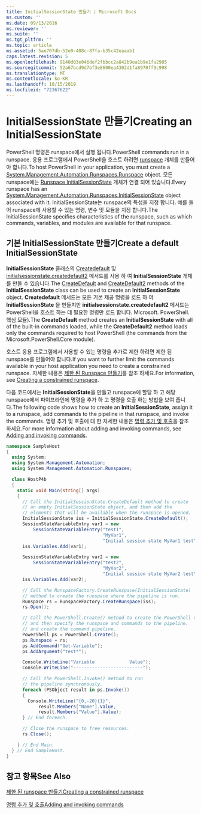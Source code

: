 ```yaml
---
title: InitialSessionState 만들기 | Microsoft Docs
ms.custom: ''
ms.date: 09/13/2016
ms.reviewer: ''
ms.suite: ''
ms.tgt_pltfrm: ''
ms.topic: article
ms.assetid: 5ae707db-52e0-408c-87fa-b35c42eaaab1
caps.latest.revision: 5
ms.openlocfilehash: 9140d03e046def2fbbcc2a842b9ea1b9e1fa2985
ms.sourcegitcommit: 52a67bcd9d7bf3e8600ea4302d1fa8970ff9c998
ms.translationtype: MT
ms.contentlocale: ko-KR
ms.lasthandoff: 10/15/2019
ms.locfileid: "72367622"
---
```

# <a name="creating-an-initialsessionstate"></a><span data-ttu-id="da445-102">InitialSessionState 만들기</span><span class="sxs-lookup"><span data-stu-id="da445-102">Creating an InitialSessionState</span></span>

<span data-ttu-id="da445-103">PowerShell 명령은 runspace에서 실행 됩니다.</span><span class="sxs-lookup"><span data-stu-id="da445-103">PowerShell commands run in a runspace.</span></span>
<span data-ttu-id="da445-104">응용 프로그램에서 PowerShell을 호스트 하려면 [runspace](/dotnet/api/System.Management.Automation.Runspaces.Runspace) 개체를 만들어야 합니다.</span><span class="sxs-lookup"><span data-stu-id="da445-104">To host PowerShell in your application, you must create a [System.Management.Automation.Runspaces.Runspace](/dotnet/api/System.Management.Automation.Runspaces.Runspace) object.</span></span>
<span data-ttu-id="da445-105">모든 runspace에는 [Runspace InitialSessionState](/dotnet/api/System.Management.Automation.Runspaces.InitialSessionState) 개체가 연결 되어 있습니다.</span><span class="sxs-lookup"><span data-stu-id="da445-105">Every runspace has an [System.Management.Automation.Runspaces.InitialSessionState](/dotnet/api/System.Management.Automation.Runspaces.InitialSessionState) object associated with it.</span></span>
<span data-ttu-id="da445-106">InitialSessionState는 runspace의 특성을 지정 합니다. 예를 들어 runspace에 사용할 수 있는 명령, 변수 및 모듈을 지정 합니다.</span><span class="sxs-lookup"><span data-stu-id="da445-106">The InitialSessionState specifies characteristics of the runspace, such as which commands, variables, and modules are available for that runspace.</span></span>

## <a name="create-a-default-initialsessionstate"></a><span data-ttu-id="da445-107">기본 InitialSessionState 만들기</span><span class="sxs-lookup"><span data-stu-id="da445-107">Create a default InitialSessionState</span></span>

<span data-ttu-id="da445-108">**InitialSessionState** 클래스의 [Createdefault](/dotnet/api/System.Management.Automation.Runspaces.InitialSessionState.CreateDefault) 및 [initialsessionstate.createdefault2](/dotnet/api/System.Management.Automation.Runspaces.InitialSessionState.CreateDefault2) 메서드를 사용 하 여 **InitialSessionState** 개체를 만들 수 있습니다.</span><span class="sxs-lookup"><span data-stu-id="da445-108">The [CreateDefault](/dotnet/api/System.Management.Automation.Runspaces.InitialSessionState.CreateDefault) and [CreateDefault2](/dotnet/api/System.Management.Automation.Runspaces.InitialSessionState.CreateDefault2) methods of the **InitialSessionState** class can be used to create an **InitialSessionState** object.</span></span>
<span data-ttu-id="da445-109">**Createdefault** 메서드는 모든 기본 제공 명령을 로드 하 여 **InitialSessionState** 을 만들지만 **initialsessionstate.createdefault2** 메서드는 PowerShell을 호스트 하는 데 필요한 명령만 로드 합니다. Microsoft. PowerShell. 핵심 모듈).</span><span class="sxs-lookup"><span data-stu-id="da445-109">The **CreateDefault** method creates an **InitialSessionState** with all of the built-in commands loaded, while the **CreateDefault2** method loads only the commands required to host PowerShell (the commands from the Microsoft.PowerShell.Core module).</span></span>

<span data-ttu-id="da445-110">호스트 응용 프로그램에서 사용할 수 있는 명령을 추가로 제한 하려면 제한 된 runspace를 만들어야 합니다.</span><span class="sxs-lookup"><span data-stu-id="da445-110">If you want to further limit the commands available in your host application you need to create a constrained runspace.</span></span>
<span data-ttu-id="da445-111">자세한 내용은 [제한 된 Runspace 만들기](creating-a-constrained-runspace.md)를 참조 하세요.</span><span class="sxs-lookup"><span data-stu-id="da445-111">For information, see [Creating a constrained runspace](creating-a-constrained-runspace.md).</span></span>

<span data-ttu-id="da445-112">다음 코드에서는 **InitialSessionState**을 만들고 runspace에 할당 하 고 해당 runspace에서 파이프라인에 명령을 추가 하 고 명령을 호출 하는 방법을 보여 줍니다.</span><span class="sxs-lookup"><span data-stu-id="da445-112">The following code shows how to create an **InitialSessionState**, assign it to a runspace, add commands to the pipeline in that runspace, and invoke the commands.</span></span>
<span data-ttu-id="da445-113">명령 추가 및 호출에 대 한 자세한 내용은 [명령 추가 및 호출](adding-and-invoking-commands.md)을 참조 하세요.</span><span class="sxs-lookup"><span data-stu-id="da445-113">For more information about adding and invoking commands, see [Adding and invoking commands](adding-and-invoking-commands.md).</span></span>

```csharp
namespace SampleHost
{
  using System;
  using System.Management.Automation;
  using System.Management.Automation.Runspaces;

  class HostP4b
  {
    static void Main(string[] args)
    {
      // Call the InitialSessionState.CreateDefault method to create
      // an empty InitialSessionState object, and then add the
      // elements that will be available when the runspace is opened.
      InitialSessionState iss = InitialSessionState.CreateDefault();
      SessionStateVariableEntry var1 = new
          SessionStateVariableEntry("test1",
                                    "MyVar1",
                                    "Initial session state MyVar1 test");
      iss.Variables.Add(var1);

      SessionStateVariableEntry var2 = new
          SessionStateVariableEntry("test2",
                                    "MyVar2",
                                    "Initial session state MyVar2 test");
      iss.Variables.Add(var2);

      // Call the RunspaceFactory.CreateRunspace(InitialSessionState)
      // method to create the runspace where the pipeline is run.
      Runspace rs = RunspaceFactory.CreateRunspace(iss);
      rs.Open();

      // Call the PowerShell.Create() method to create the PowerShell object,
      // and then specify the runspace and commands to the pipeline.
      // and create the command pipeline.
      PowerShell ps = PowerShell.Create();
      ps.Runspace = rs;
      ps.AddCommand("Get-Variable");
      ps.AddArgument("test*");

      Console.WriteLine("Variable             Value");
      Console.WriteLine("--------------------------");

      // Call the PowerShell.Invoke() method to run
      // the pipeline synchronously.
      foreach (PSObject result in ps.Invoke())
      {
        Console.WriteLine("{0,-20}{1}",
            result.Members["Name"].Value,
            result.Members["Value"].Value);
      } // End foreach.

      // Close the runspace to free resources.
      rs.Close();

    } // End Main.
  } // End SampleHost.
}
```

## <a name="see-also"></a><span data-ttu-id="da445-114">참고 항목</span><span class="sxs-lookup"><span data-stu-id="da445-114">See Also</span></span>

[<span data-ttu-id="da445-115">제한 된 runspace 만들기</span><span class="sxs-lookup"><span data-stu-id="da445-115">Creating a constrained runspace</span></span>](creating-a-constrained-runspace.md)

[<span data-ttu-id="da445-116">명령 추가 및 호출</span><span class="sxs-lookup"><span data-stu-id="da445-116">Adding and invoking commands</span></span>](adding-and-invoking-commands.md)

